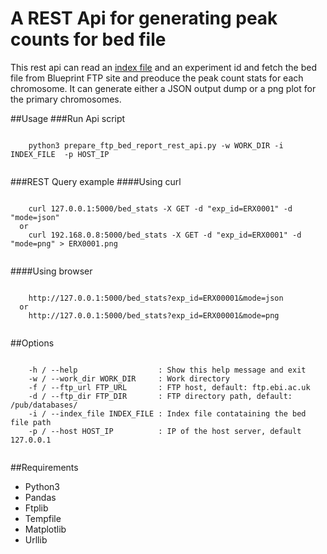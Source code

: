 # A REST Api for generating peak counts for bed file
This rest api can read an [index file]() and an experiment id and fetch the bed file from Blueprint FTP site and preoduce the peak count stats for each chromosome. It can generate either a JSON output dump or a png plot for the primary chromosomes.

##Usage
###Run Api script

  <pre><code>
    python3 prepare_ftp_bed_report_rest_api.py -w WORK_DIR -i INDEX_FILE  -p HOST_IP
  </pre></code>

###REST Query example
####Using curl
  <pre><code>
    curl 127.0.0.1:5000/bed_stats -X GET -d "exp_id=ERX0001" -d "mode=json"
  or
    curl 192.168.0.8:5000/bed_stats -X GET -d "exp_id=ERX0001" -d "mode=png" > ERX0001.png
  </pre></code>

####Using browser
  <pre><code>
    http://127.0.0.1:5000/bed_stats?exp_id=ERX00001&mode=json
  or
    http://127.0.0.1:5000/bed_stats?exp_id=ERX00001&mode=png
  </pre></code>

##Options

  <pre><code>
    -h / --help                  : Show this help message and exit
    -w / --work_dir WORK_DIR     : Work directory
    -f / --ftp_url FTP_URL       : FTP host, default: ftp.ebi.ac.uk
    -d / --ftp_dir FTP_DIR       : FTP directory path, default: /pub/databases/
    -i / --index_file INDEX_FILE : Index file contataining the bed file path
    -p / --host HOST_IP          : IP of the host server, default 127.0.0.1
  </pre></code>

##Requirements
* Python3
* Pandas
* Ftplib
* Tempfile
* Matplotlib
* Urllib


